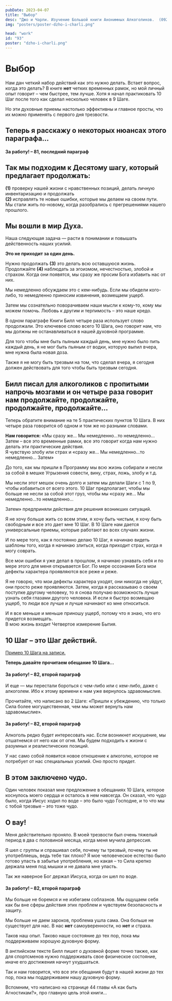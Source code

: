 ```yaml
---
pubDate: 2023-04-07
title: "Выбор"
desc: "Джо и Чарли. Изучение Большой книги Анонимных Алкоголиков.  (092)"
img: "posters/poster-dzho-i-charli.png"

head: "work"
id: "93"
poster: "dzho-i-charli.png"
---
```


# Выбор

Нам дан четкий набор действий как это нужно делать. Встает вопрос, когда это делать? В книге **нет** четких временных рамок, но мой личный опыт говорит – чем быстрее, тем лучше. Хотя я начал практиковать 10 Шаг после того как сделал несколько человек в 9 Шаге.

Но эти духовные приемы настолько эффективны и главное просты, что их можно применять с первого дня трезвости.

## Теперь я расскажу о некоторых нюансах этого параграфа…

#### За работу! – 81, последний параграф

## Так мы подходим к Десятому шагу, который предлагает продолжать:

**(1)** проверку нашей жизни с нравственных позиций, делать личную инвентаризацию и продолжать <br>
**(2)** исправлять те новые ошибки, которые мы делаем на своем пути. <br>
Мы стали жить по-новому, когда разобрались с прегрешениями нашего прошлого.

## Мы вошли в мир Духа.

Наша следующая задача — расти в понимании и повышать действенность наших усилий.

**Это не приходит за один день.**

Нужно продолжать **(3)** это делать всю оставшуюся жизнь. <br>
Продолжайте **(4)** наблюдать за эгоизмом, нечестностью, злобой и страхом. Когда они появятся, мы сразу же просим Бога избавить нас от них.

Мы немедленно обсуждаем это с кем-нибудь. Если мы обидели кого-либо, то немедленно приносим извинения, возмещаем ущерб.

Затем мы сознательно поворачиваем наши мысли к кому-то, кому мы можем помочь. Любовь к другим и терпимость – это наше кредо.

В одном параграфе Книги Билл четыре раза использует слово продолжали. Это ключевое слово всего 10 Шага, оно говорит нам, что мы должны не останавливаться в нашей духовной программе.

Для того чтобы мне быть пьяным каждый день, мне нужно было пить каждый день, я не мог быть пьяным от водки, которую выпил вчера, мне нужна была новая доза.

Также я не могу быть трезвым на том, что сделал вчера, я сегодня должен действовать для того чтобы быть трезвым сегодня.

## Билл писал для алкоголиков с пропитыми напрочь мозгами и он четыре раза говорит нам продолжайте, продолжайте, продолжайте, продолжайте…

Теперь обратите внимание на те 5 практических пунктов 10 Шага. В них четыре раза говорится об одном и том же но разными словами.

**Нам говорится:** «Мы сразу же… Мы немедленно…то немедленно… Затем – все это временные рамки, все это говорит когда нам нужно делать эти практические действия. <br>
Я чувствую злобу или страх и «сразу же… Мы немедленно…то немедленно… Затем»

До того, как мы пришли в Программу мы всю жизнь собирали и несли за собой в мешке Угрызения совести, вину, страх, ложь, злобу и т.д.

Мы несли этот мешок очень долго и затем мы делали Шаги с 1 по 9, чтобы избавиться от всего этого. 10 Шаг предполагает, чтобы мы больше не несли за собой этот груз, чтобы мы «сразу же… Мы немедленно…то немедленно…

Затем» предприняли действия для решения возникших ситуаций.

Я не хочу больше жить со всем этим, я хочу быть чистым, я хочу быть свободным и все это дает мне 10 Шаг. В 10 Шаге нам дается универсальные приемы, которые работают во всех случаях жизни.

И по мере того, как я постоянно делаю 10 Шаг, я начинаю видеть шаблоны того, когда я начинаю злиться, когда приходит страх, когда я могу соврать.

Все мои ошибки я уже делал в прошлом, я начинаю узнавать себя и по мере этого для меня открывается Бог. По мере осознания Бога мои дефекты характера проявляются все реже и реже.

Я не говорю, что мои дефекты характера уходят, они никогда не уйдут, они просто реже проявляются. Затем, когда я рассказываю о своем поступке другому человеку, то я снова получаю возможность лучше узнать себя глазами другого человека. И если я быстро возмещаю ущерб, то люди все лучше и лучше начинают ко мне относиться.

И я все меньше и меньше приношу ущерб, потому что я знаю, что его придется возмещать. <br>
В мою жизнь входит Четвертое измерение Бытия.

## 10 Шаг – это Шаг действий.

<u>Пример 10 Шага на записи.</u>

**Теперь давайте прочитаем обещание 10 Шага…**

#### За работу! – 82, второй параграф

И еще — мы перестали бороться с чем-либо или с кем-либо, даже с алкоголем. Ибо к этому времени к нам уже вернулось здравомыслие.

Прочитайте, что написано во 2 Шаге: «Пришли к убеждению, что только Сила более могущественная, чем мы может вернуть нам здравомыслие».

#### За работу! – 82, второй параграф

Алкоголь редко будет интересовать нас. Если возникнет искушение, мы отшатнемся от него как от огня. Мы будем подходить к жизни с разумных и реалистических позиций.

У нас само собой появится новое отношение к алкоголю, которое не потребует от нас специальных усилий. Оно просто придет.

## В этом заключено чудо.

Один человек показал мне предложение в обещаниях 10 Шага, которое коснулось моего сердца и осталось в нем навсегда. Он сказал, что чудо было, когда Иисус ходил по воде – это было чудо Господне, и то что мы с тобой трезвые – это тоже чудо.

## О вау!

Меня действительно проняло. В моей трезвости был очень тяжелый период в два с половиной месяца, когда меня мучила депрессия.

Я шел с группы и спрашивал себя, почему ты трезвый, почему ты не употребляешь, ведь тебе так плохо? Я мое человеческое естество было готово упасть в забытье употребления, но какая – то Сила крепко держала меня под мышки и не давала мне упасть.

Так же наверное Бог держал Иисуса, когда он шел по воде.

#### За работу! – 82, второй параграф

Мы больше не боремся и не избегаем соблазнов. Мы ощущаем себя как бы вне сферы действия этих проблем и чувствуем безопасность и защиту.

Мы больше не даем зароков, проблема ушла сама. Она больше не существует для нас. В нас **нет** самоуверенности, но **нет** и страха.

Таков наш опыт. Таково наше состояние до тех пор, пока мы поддерживаем хорошую духовную форму.

В английском тексте Билл пишет о духовной форме точно также, как для спортсменов нужно поддерживать свое физическое состояние, иначе его достижения начнут ухудшаться.

Так и нам говорится, что все эти обещания будут в нашей жизни до тех пор, пока мы поддерживаем нашу духовную форму.

Вспомним, что написано на странице 44 главы «А как быть Агностикам?», про главную цель этой книги…

